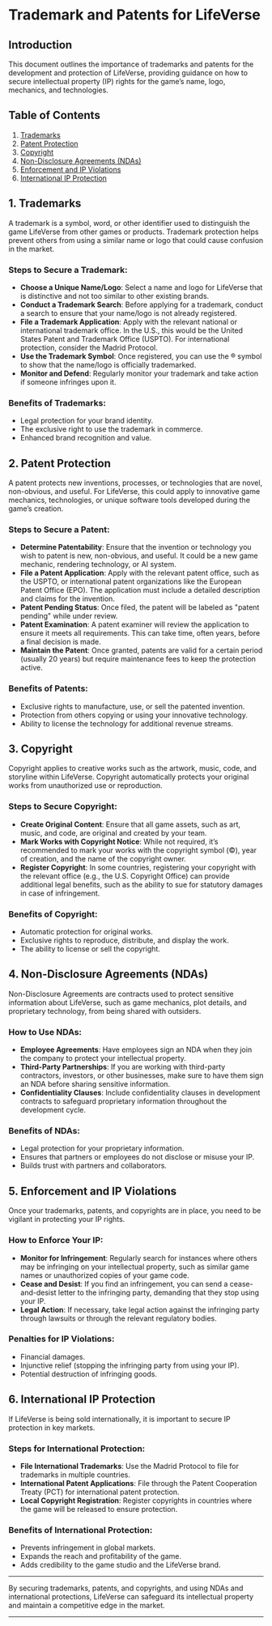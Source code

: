 # Trademark and Patents for LifeVerse

## Introduction
This document outlines the importance of trademarks and patents for the development and protection of LifeVerse, providing guidance on how to secure intellectual property (IP) rights for the game’s name, logo, mechanics, and technologies.

## Table of Contents
1. [Trademarks](#trademarks)
2. [Patent Protection](#patent-protection)
3. [Copyright](#copyright)
4. [Non-Disclosure Agreements (NDAs)](#non-disclosure-agreements-ndas)
5. [Enforcement and IP Violations](#enforcement-and-ip-violations)
6. [International IP Protection](#international-ip-protection)

## 1. Trademarks
A trademark is a symbol, word, or other identifier used to distinguish the game LifeVerse from other games or products. Trademark protection helps prevent others from using a similar name or logo that could cause confusion in the market.

### Steps to Secure a Trademark:
- **Choose a Unique Name/Logo**: Select a name and logo for LifeVerse that is distinctive and not too similar to other existing brands.
- **Conduct a Trademark Search**: Before applying for a trademark, conduct a search to ensure that your name/logo is not already registered.
- **File a Trademark Application**: Apply with the relevant national or international trademark office. In the U.S., this would be the United States Patent and Trademark Office (USPTO). For international protection, consider the Madrid Protocol.
- **Use the Trademark Symbol**: Once registered, you can use the ® symbol to show that the name/logo is officially trademarked.
- **Monitor and Defend**: Regularly monitor your trademark and take action if someone infringes upon it.

### Benefits of Trademarks:
- Legal protection for your brand identity.
- The exclusive right to use the trademark in commerce.
- Enhanced brand recognition and value.

## 2. Patent Protection
A patent protects new inventions, processes, or technologies that are novel, non-obvious, and useful. For LifeVerse, this could apply to innovative game mechanics, technologies, or unique software tools developed during the game’s creation.

### Steps to Secure a Patent:
- **Determine Patentability**: Ensure that the invention or technology you wish to patent is new, non-obvious, and useful. It could be a new game mechanic, rendering technology, or AI system.
- **File a Patent Application**: Apply with the relevant patent office, such as the USPTO, or international patent organizations like the European Patent Office (EPO). The application must include a detailed description and claims for the invention.
- **Patent Pending Status**: Once filed, the patent will be labeled as "patent pending" while under review.
- **Patent Examination**: A patent examiner will review the application to ensure it meets all requirements. This can take time, often years, before a final decision is made.
- **Maintain the Patent**: Once granted, patents are valid for a certain period (usually 20 years) but require maintenance fees to keep the protection active.

### Benefits of Patents:
- Exclusive rights to manufacture, use, or sell the patented invention.
- Protection from others copying or using your innovative technology.
- Ability to license the technology for additional revenue streams.

## 3. Copyright
Copyright applies to creative works such as the artwork, music, code, and storyline within LifeVerse. Copyright automatically protects your original works from unauthorized use or reproduction.

### Steps to Secure Copyright:
- **Create Original Content**: Ensure that all game assets, such as art, music, and code, are original and created by your team.
- **Mark Works with Copyright Notice**: While not required, it’s recommended to mark your works with the copyright symbol (©), year of creation, and the name of the copyright owner.
- **Register Copyright**: In some countries, registering your copyright with the relevant office (e.g., the U.S. Copyright Office) can provide additional legal benefits, such as the ability to sue for statutory damages in case of infringement.

### Benefits of Copyright:
- Automatic protection for original works.
- Exclusive rights to reproduce, distribute, and display the work.
- The ability to license or sell the copyright.

## 4. Non-Disclosure Agreements (NDAs)
Non-Disclosure Agreements are contracts used to protect sensitive information about LifeVerse, such as game mechanics, plot details, and proprietary technology, from being shared with outsiders.

### How to Use NDAs:
- **Employee Agreements**: Have employees sign an NDA when they join the company to protect your intellectual property.
- **Third-Party Partnerships**: If you are working with third-party contractors, investors, or other businesses, make sure to have them sign an NDA before sharing sensitive information.
- **Confidentiality Clauses**: Include confidentiality clauses in development contracts to safeguard proprietary information throughout the development cycle.

### Benefits of NDAs:
- Legal protection for your proprietary information.
- Ensures that partners or employees do not disclose or misuse your IP.
- Builds trust with partners and collaborators.

## 5. Enforcement and IP Violations
Once your trademarks, patents, and copyrights are in place, you need to be vigilant in protecting your IP rights.

### How to Enforce Your IP:
- **Monitor for Infringement**: Regularly search for instances where others may be infringing on your intellectual property, such as similar game names or unauthorized copies of your game code.
- **Cease and Desist**: If you find an infringement, you can send a cease-and-desist letter to the infringing party, demanding that they stop using your IP.
- **Legal Action**: If necessary, take legal action against the infringing party through lawsuits or through the relevant regulatory bodies.

### Penalties for IP Violations:
- Financial damages.
- Injunctive relief (stopping the infringing party from using your IP).
- Potential destruction of infringing goods.

## 6. International IP Protection
If LifeVerse is being sold internationally, it is important to secure IP protection in key markets.

### Steps for International Protection:
- **File International Trademarks**: Use the Madrid Protocol to file for trademarks in multiple countries.
- **International Patent Applications**: File through the Patent Cooperation Treaty (PCT) for international patent protection.
- **Local Copyright Registration**: Register copyrights in countries where the game will be released to ensure protection.

### Benefits of International Protection:
- Prevents infringement in global markets.
- Expands the reach and profitability of the game.
- Adds credibility to the game studio and the LifeVerse brand.

---

By securing trademarks, patents, and copyrights, and using NDAs and international protections, LifeVerse can safeguard its intellectual property and maintain a competitive edge in the market.

---